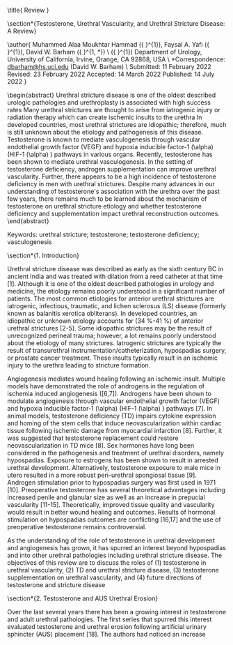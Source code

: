 \title{
Review
}

\section*{Testosterone, Urethral Vascularity, and Urethral Stricture Disease: A Review}

\author{
Muhammed Alaa Moukhtar Hammad \({ }^{1}\), Faysal A. Yafi \({ }^{1}\), David W. Barham \({ }^{1, *}\) \\ \({ }^{1}\) Department of Urology, University of California, Irvine, Orange, CA 92868, USA \\ *Correspondence: dbarham@hs.uci.edu (David W. Barham) \\ Submitted: 11 February 2022 Revised: 23 February 2022 Accepted: 14 March 2022 Published: 14 July 2022
}

\begin{abstract}
Urethral stricture disease is one of the oldest described urologic pathologies and urethroplasty is associated with high success rates Many urethral strictures are thought to arise from iatrogenic injury or radiation therapy which can create ischemic insults to the urethra In developed countries, most urethral strictures are idiopathic; therefore, much is still unknown about the etiology and pathogenesis of this disease. Testosterone is known to mediate vasculogenesis through vascular endothelial growth factor (VEGF) and hypoxia inducible factor-1 \(\alpha\) (HIF-1 \(\alpha\) ) pathways in various organs. Recently, testosterone has been shown to mediate urethral vasculogenesis. In the setting of testosterone deficiency, androgen supplementation can improve urethral vascularity. Further, there appears to be a high incidence of testosterone deficiency in men with urethral strictures. Despite many advances in our understanding of testosterone's association with the urethra over the past few years, there remains much to be learned about the mechanism of testosterone on urethral stricture etiology and whether testosterone deficiency and supplementation impact urethral reconstruction outcomes.
\end{abstract}

Keywords: urethral stricture; testosterone; testosterone deficiency; vasculogenesis

\section*{1. Introduction}

Urethral stricture disease was described as early as the sixth century BC in ancient India and was treated with dilation from a reed catheter at that time [1]. Although it is one of the oldest described pathologies in urology and medicine, the etiology remains poorly understood in a significant number of patients. The most common etiologies for anterior urethral strictures are iatrogenic, infectious, traumatic, and lichen sclerosus (LS) disease (formerly known as balanitis xerotica obliterans). In developed countries, an idiopathic or unknown etiology accounts for \(34 \%-41 \%\) of anterior urethral strictures [2-5]. Some idiopathic strictures may be the result of unrecognized perineal trauma; however, a lot remains poorly understood about the etiology of many strictures. Iatrogenic strictures are typically the result of transurethral instrumentation/catheterization, hypospadias surgery, or prostate cancer treatment. These insults typically result in an ischemic injury to the urethra leading to stricture formation.

Angiogenesis mediates wound healing following an ischemic insult. Multiple models have demonstrated the role of androgens in the regulation of ischemia induced angiogenesis \([6,7]\). Androgens have been shown to modulate angiogenesis through vascular endothelial growth factor (VEGF) and hypoxia inducible factor-1 \(\alpha\) (HIF-1 \(\alpha\) ) pathways [7]. In animal models, testosterone deficiency (TD) impairs cytokine expression and homing of the stem cells that induce neovascularization within cardiac tissue following ischemic damage from myocardial infarction [8]. Further, it was suggested that testosterone replacement could restore neovascularization in TD mice [8].
Sex hormones have long been considered in the pathogenesis and treatment of urethral disorders, namely hypospadias. Exposure to estrogens has been shown to result in arrested urethral development. Alternatively, testosterone exposure to male mice in utero resulted in a more robust peri-urethral spongiosal tissue [9]. Androgen stimulation prior to hypospadias surgery was first used in 1971 [10]. Preoperative testosterone has several theoretical advantages including increased penile and glanular size as well as an increase in prepucial vascularity [11-15]. Theoretically, improved tissue quality and vascularity would result in better wound healing and outcomes. Results of hormonal stimulation on hypospadias outcomes are conflicting [16,17] and the use of preoperative testosterone remains controversial.

As the understanding of the role of testosterone in urethral development and angiogenesis has grown, it has spurred an interest beyond hypospadias and into other urethral pathologies including urethral stricture disease. The objectives of this review are to discuss the roles of (1) testosterone in urethral vascularity, (2) TD and urethral stricture disease, (3) testosterone supplementation on urethral vascularity, and (4) future directions of testosterone and stricture disease

\section*{2. Testosterone and AUS Urethral Erosion}

Over the last several years there has been a growing interest in testosterone and adult urethral pathologies. The first series that spurred this interest evaluated testosterone and urethral erosion following artificial urinary sphincter (AUS) placement [18]. The authors had noticed an increase